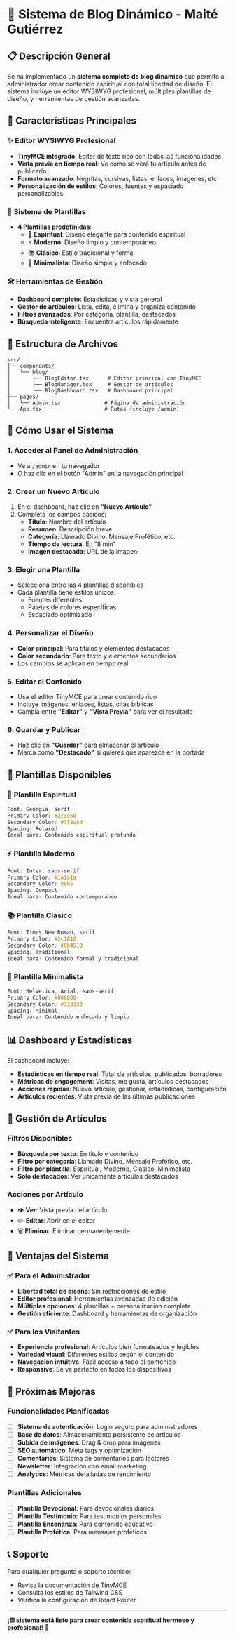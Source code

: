# 🎨 Sistema de Blog Dinámico - Maité Gutiérrez

## 📋 Descripción General

Se ha implementado un **sistema completo de blog dinámico** que permite al administrador crear contenido espiritual con total libertad de diseño. El sistema incluye un editor WYSIWYG profesional, múltiples plantillas de diseño, y herramientas de gestión avanzadas.

## 🚀 Características Principales

### ✨ **Editor WYSIWYG Profesional**
- **TinyMCE integrado**: Editor de texto rico con todas las funcionalidades
- **Vista previa en tiempo real**: Ve cómo se verá tu artículo antes de publicarlo
- **Formato avanzado**: Negritas, cursivas, listas, enlaces, imágenes, etc.
- **Personalización de estilos**: Colores, fuentes y espaciado personalizables

### 🎨 **Sistema de Plantillas**
- **4 Plantillas predefinidas**:
  - 🌟 **Espiritual**: Diseño elegante para contenido espiritual
  - ⚡ **Moderno**: Diseño limpio y contemporáneo  
  - 📚 **Clásico**: Estilo tradicional y formal
  - 🌙 **Minimalista**: Diseño simple y enfocado

### 🛠️ **Herramientas de Gestión**
- **Dashboard completo**: Estadísticas y vista general
- **Gestor de artículos**: Lista, edita, elimina y organiza contenido
- **Filtros avanzados**: Por categoría, plantilla, destacados
- **Búsqueda inteligente**: Encuentra artículos rápidamente

## 📁 Estructura de Archivos

```
src/
├── components/
│   └── blog/
│       ├── BlogEditor.tsx      # Editor principal con TinyMCE
│       ├── BlogManager.tsx     # Gestor de artículos
│       └── BlogDashboard.tsx   # Dashboard principal
├── pages/
│   └── Admin.tsx              # Página de administración
└── App.tsx                    # Rutas (incluye /admin)
```

## 🎯 Cómo Usar el Sistema

### 1. **Acceder al Panel de Administración**
- Ve a `/admin` en tu navegador
- O haz clic en el botón "Admin" en la navegación principal

### 2. **Crear un Nuevo Artículo**
1. En el dashboard, haz clic en **"Nuevo Artículo"**
2. Completa los campos básicos:
   - **Título**: Nombre del artículo
   - **Resumen**: Descripción breve
   - **Categoría**: Llamado Divino, Mensaje Profético, etc.
   - **Tiempo de lectura**: Ej: "8 min"
   - **Imagen destacada**: URL de la imagen

### 3. **Elegir una Plantilla**
- Selecciona entre las 4 plantillas disponibles
- Cada plantilla tiene estilos únicos:
  - Fuentes diferentes
  - Paletas de colores específicas
  - Espaciado optimizado

### 4. **Personalizar el Diseño**
- **Color principal**: Para títulos y elementos destacados
- **Color secundario**: Para texto y elementos secundarios
- Los cambios se aplican en tiempo real

### 5. **Editar el Contenido**
- Usa el editor TinyMCE para crear contenido rico
- Incluye imágenes, enlaces, listas, citas bíblicas
- Cambia entre **"Editar"** y **"Vista Previa"** para ver el resultado

### 6. **Guardar y Publicar**
- Haz clic en **"Guardar"** para almacenar el artículo
- Marca como **"Destacado"** si quieres que aparezca en la portada

## 🎨 Plantillas Disponibles

### 🌟 **Plantilla Espiritual**
```css
Font: Georgia, serif
Primary Color: #2c3e50
Secondary Color: #7f8c8d
Spacing: Relaxed
Ideal para: Contenido espiritual profundo
```

### ⚡ **Plantilla Moderno**
```css
Font: Inter, sans-serif
Primary Color: #1a1a1a
Secondary Color: #666
Spacing: Compact
Ideal para: Contenido contemporáneo
```

### 📚 **Plantilla Clásico**
```css
Font: Times New Roman, serif
Primary Color: #2c1810
Secondary Color: #8b4513
Spacing: Traditional
Ideal para: Contenido formal y tradicional
```

### 🌙 **Plantilla Minimalista**
```css
Font: Helvetica, Arial, sans-serif
Primary Color: #000000
Secondary Color: #333333
Spacing: Minimal
Ideal para: Contenido enfocado y limpio
```

## 📊 Dashboard y Estadísticas

El dashboard incluye:
- **Estadísticas en tiempo real**: Total de artículos, publicados, borradores
- **Métricas de engagement**: Visitas, me gusta, artículos destacados
- **Acciones rápidas**: Nuevo artículo, gestionar, estadísticas, configuración
- **Artículos recientes**: Vista previa de las últimas publicaciones

## 🔧 Gestión de Artículos

### **Filtros Disponibles**
- **Búsqueda por texto**: En título y contenido
- **Filtro por categoría**: Llamado Divino, Mensaje Profético, etc.
- **Filtro por plantilla**: Espiritual, Moderno, Clásico, Minimalista
- **Solo destacados**: Ver únicamente artículos destacados

### **Acciones por Artículo**
- 👁️ **Ver**: Vista previa del artículo
- ✏️ **Editar**: Abrir en el editor
- 🗑️ **Eliminar**: Eliminar permanentemente

## 🎯 Ventajas del Sistema

### ✅ **Para el Administrador**
- **Libertad total de diseño**: Sin restricciones de estilo
- **Editor profesional**: Herramientas avanzadas de edición
- **Múltiples opciones**: 4 plantillas + personalización completa
- **Gestión eficiente**: Dashboard y herramientas de organización

### ✅ **Para los Visitantes**
- **Experiencia profesional**: Artículos bien formateados y legibles
- **Variedad visual**: Diferentes estilos según el contenido
- **Navegación intuitiva**: Fácil acceso a todo el contenido
- **Responsive**: Se ve perfecto en todos los dispositivos

## 🚀 Próximas Mejoras

### **Funcionalidades Planificadas**
- [ ] **Sistema de autenticación**: Login seguro para administradores
- [ ] **Base de datos**: Almacenamiento persistente de artículos
- [ ] **Subida de imágenes**: Drag & drop para imágenes
- [ ] **SEO automático**: Meta tags y optimización
- [ ] **Comentarios**: Sistema de comentarios para lectores
- [ ] **Newsletter**: Integración con email marketing
- [ ] **Analytics**: Métricas detalladas de rendimiento

### **Plantillas Adicionales**
- [ ] **Plantilla Devocional**: Para devocionales diarios
- [ ] **Plantilla Testimonio**: Para testimonios personales
- [ ] **Plantilla Enseñanza**: Para contenido educativo
- [ ] **Plantilla Profética**: Para mensajes proféticos

## 📞 Soporte

Para cualquier pregunta o soporte técnico:
- Revisa la documentación de TinyMCE
- Consulta los estilos de Tailwind CSS
- Verifica la configuración de React Router

---

**¡El sistema está listo para crear contenido espiritual hermoso y profesional!** 🌟
